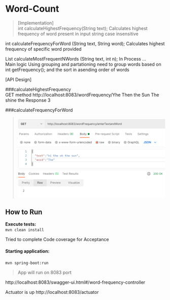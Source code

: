 # Word-Count

> [Implementation] </br>
int calculateHighestFrequency(String text);
Calculates highest frequency of word present in input string case insensitive

>
int calculateFrequencyForWord (String text, String word);
Calculates highest frequency of specific word provided

>
List<WordFrequency> calculateMostFrequentNWords (String text, int n);
In Process ... <br />
Main logic
Using grouping and partationing need to group words based on int getFrequency();
and the sort in asending order of words

[API Design] 

>
###calculateHighestFrequency  
GET method 
http://localhost:8083/wordFrequency/Yhe Then the Sun The shine the
Response 3

>
###calculateFrequencyForWord

> ![getWord](img/calculateFrequencyForWord.PNG "get word")</br>

## How to Run
>
<B> Execute tests: </B> <br/>
 `mvn clean install`
>
Tried to complete Code coverage for Acceptance
	
#### Starting application:
>
 `mvn spring-boot:run` <br/>
> App will run on 8083 port
>
http://localhost:8083/swagger-ui.html#/word-frequency-controller
>
Actuator is up
http://localhost:8083/actuator